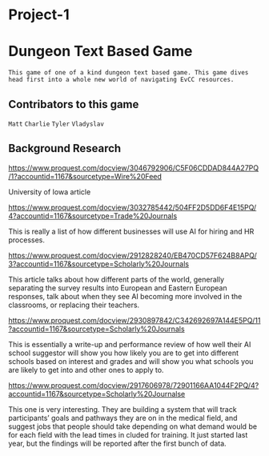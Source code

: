 # Project-1
# Dungeon Text Based Game

`This game of one of a kind dungeon text based game. This game dives head first into a whole new world of navigating EvCC resources.`
## Contribators to this game
  `Matt`
  `Charlie`
  `Tyler`
  `Vladyslav`
## Background Research
https://www.proquest.com/docview/3046792906/C5F06CDDAD844A27PQ/1?accountid=1167&sourcetype=Wire%20Feed

University of Iowa article

https://www.proquest.com/docview/3032785442/504FF2D5DD6F4E15PQ/4?accountid=1167&sourcetype=Trade%20Journals

This is really a list of how different businesses will use AI for hiring and HR processes.

https://www.proquest.com/docview/2912828240/EB470CD57F624B8APQ/3?accountid=1167&sourcetype=Scholarly%20Journals

This article talks about how different parts of the world, generally separating the survey results into European and Eastern European responses, talk about when they see AI becoming more involved in the classrooms, or replacing their teachers.

https://www.proquest.com/docview/2930897842/C342692697A144E5PQ/11?accountid=1167&sourcetype=Scholarly%20Journals

This is essentially a write-up and performance review of how well their AI school suggestor will show you how likely you are to get into different schools based on interest and grades and will show you what schools you are likely to get into and other ones to apply to.

https://www.proquest.com/docview/2917606978/72901166AA1044F2PQ/4?accountid=1167&sourcetype=Scholarly%20Journalse

This one is very interesting. They are building a system that will track participants’ goals and pathways they are on in the medical field, and suggest jobs that people should take depending on what demand would be for each field with the lead times in cluded for training. It just started last year, but the findings will be reported after the first bunch of data.

